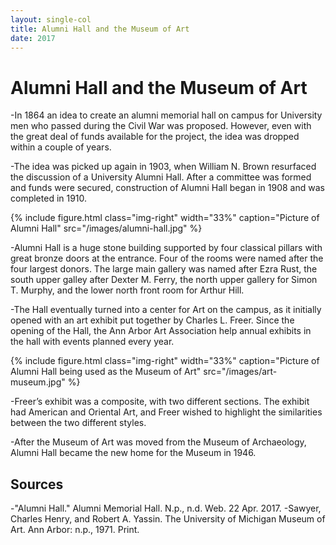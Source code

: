 ```yaml
---
layout: single-col
title: Alumni Hall and the Museum of Art
date: 2017
---
```


# Alumni Hall and the Museum of Art

-In 1864 an idea to create an alumni memorial hall on campus for University men who passed during the Civil War was proposed. However, even with the great deal of funds available for the project, the idea was dropped within a couple of years.

-The idea was picked up again in 1903, when William N. Brown resurfaced the discussion of a University Alumni Hall. After a committee was formed and funds were secured, construction of Alumni Hall began in 1908 and was completed in 1910.   

{% include figure.html class="img-right" width="33%" caption="Picture of Alumni Hall" src="/images/alumni-hall.jpg" %}

-Alumni Hall is a huge stone building supported by four classical pillars with great bronze doors at the entrance. Four of the rooms were named after the four largest donors. The large main gallery was named after Ezra Rust, the south upper galley after Dexter M. Ferry, the north upper gallery for Simon T. Murphy, and the lower north front room for Arthur Hill.

-The Hall eventually turned into a center for Art on the campus, as it initially opened with an art exhibit put together by Charles L. Freer. Since the opening of the Hall, the Ann Arbor Art Association help annual exhibits in the hall with events planned every year.

{% include figure.html class="img-right" width="33%" caption="Picture of Alumni Hall being used as the Museum of Art" src="/images/art-museum.jpg" %}

-Freer’s exhibit was a composite, with two different sections. The exhibit had American and Oriental Art, and Freer wished to highlight the similarities between the two different styles.

-After the Museum of Art was moved from the Museum of Archaeology, Alumni Hall became the new home for the Museum in 1946.

## Sources

-"Alumni Hall." Alumni Memorial Hall. N.p., n.d. Web. 22 Apr. 2017.
-Sawyer, Charles Henry, and Robert A. Yassin. The University of Michigan Museum of Art. Ann Arbor: n.p., 1971. Print.
